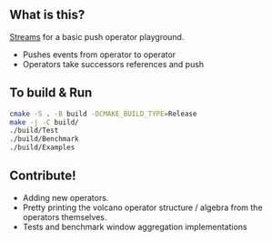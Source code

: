 ## What is this?
[Streams](streams.h) for a basic push operator playground.
- Pushes events from operator to operator
- Operators take successors references and push

## To build & Run
```bash
cmake -S . -B build -DCMAKE_BUILD_TYPE=Release
make -j -C build/
./build/Test
./build/Benchmark
./build/Examples
```

## Contribute!
- Adding new operators.
- Pretty printing the volcano operator structure / algebra from the operators themselves.
- Tests and benchmark window aggregation implementations
